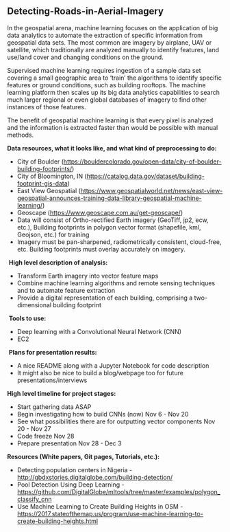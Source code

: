 ## Detecting-Roads-in-Aerial-Imagery

In the geospatial arena, machine learning focuses on the application of big data analytics to automate the extraction of specific information from geospatial data sets. The most common are imagery by airplane, UAV or satellite, which traditionally are analyzed manually to identify features, land use/land cover and changing conditions on the ground.

Supervised machine learning requires ingestion of a sample data set covering a small geographic area to ‘train’ the algorithms to identify specific features or ground conditions, such as building rooftops. The machine learning platform then scales up its big data analytics capabilities to search much larger regional or even global databases of imagery to find other instances of those features.

The benefit of geospatial machine learning is that every pixel is analyzed and the information is extracted faster than would be possible with manual methods.


**Data resources, what it looks like, and what kind of preprocessing to do:**

* City of Boulder (https://bouldercolorado.gov/open-data/city-of-boulder-building-footprints/)
* City of Bloomington, IN (https://catalog.data.gov/dataset/building-footprint-gis-data)
* East View Geospatial (https://www.geospatialworld.net/news/east-view-geospatial-announces-training-data-library-geospatial-machine-learning/)
* Geoscape (https://www.geoscape.com.au/get-geoscape/)
* Data will consist of Ortho-rectified Earth imagery (GeoTiff, jp2, ecw, etc.), Building footprints in polygon vector format (shapefile, kml, Geojson, etc.) for training
* Imagery must be pan-sharpened, radiometrically consistent, cloud-free, etc. Building footprints must overlay accurately on imagery.

 **High level description of analysis:**

* Transform Earth imagery into vector feature maps
* Combine machine learning algorithms and remote sensing techniques and to automate feature extraction
* Provide a digital representation of each building, comprising a two-dimensional building footprint

 **Tools to use:**

* Deep learning with a Convolutional Neural Network (CNN)
* EC2

 **Plans for presentation results:**

* A nice README along with a Jupyter Notebook for code description
* It might also be nice to build a blog/webpage too for future presentations/interviews

**High level timeline for project stages:**

* Start gathering data ASAP
* Begin investigating how to build CNNs (now) Nov 6 - Nov 20
* See what possibilities there are for outputting vector components Nov 20 - Nov 27
* Code freeze Nov 28
* Prepare presentation Nov 28 - Dec 3

**Resources (White papers, Git pages, Tutorials, etc.):**

* Detecting population centers in Nigeria - http://gbdxstories.digitalglobe.com/building-detection/
* Pool Detection Using Deep Learning - https://github.com/DigitalGlobe/mltools/tree/master/examples/polygon_classify_cnn
* Use Machine Learning to Create Building Heights in OSM - https://2017.stateofthemap.us/program/use-machine-learning-to-create-building-heights.html
